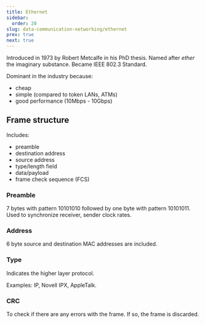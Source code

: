 ```yaml
---
title: Ethernet
sidebar:
  order: 20
slug: data-communication-networking/ethernet
prev: true
next: true
---
```


Introduced in 1973 by Robert Metcalfe in his PhD thesis. Named after _ether_ the imaginary substance. Became IEEE 802.3 Standard.

Dominant in the industry because:
- cheap
- simple (compared to token LANs, ATMs)
- good performance (10Mbps - 10Gbps)

## Frame structure

Includes:
- preamble
- destination address
- source address
- type/length field
- data/payload
- frame check sequence (FCS)

### Preamble
7 bytes with pattern 10101010 followed by one byte with pattern 10101011. Used to synchronize receiver, sender clock rates.

### Address

6 byte source and destination MAC addresses are included.

### Type

Indicates the higher layer protocol.

Examples: IP, Novell IPX, AppleTalk.

### CRC

To check if there are any errors with the frame. If so, the frame is discarded.
